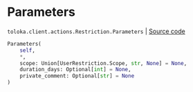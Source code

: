 # Parameters
`toloka.client.actions.Restriction.Parameters` | [Source code](https://github.com/Toloka/toloka-kit/blob/v1.2.2/src/client/actions.py#L64)

```python
Parameters(
    self,
    *,
    scope: Union[UserRestriction.Scope, str, None] = None,
    duration_days: Optional[int] = None,
    private_comment: Optional[str] = None
)
```


